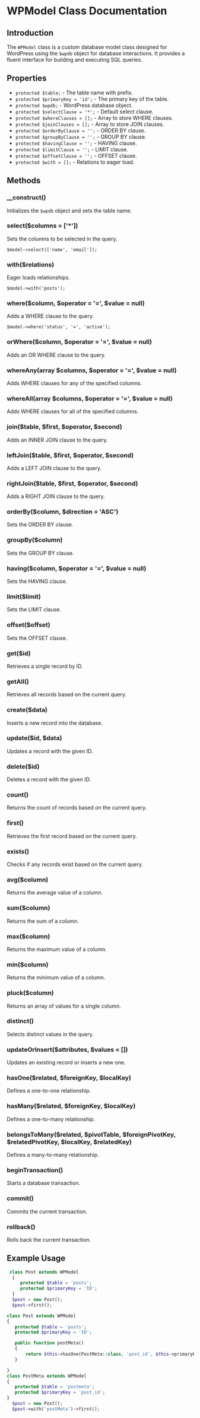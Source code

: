 WPModel Class Documentation
===========================

Introduction
------------

The `WPModel` class is a custom database model class designed for WordPress using the `$wpdb` object for database interactions. It provides a fluent interface for building and executing SQL queries.

Properties
----------

*   `protected $table;` - The table name with prefix.
*   `protected $primaryKey = 'id';` - The primary key of the table.
*   `protected $wpdb;` - WordPress database object.
*   `protected $selectClause = '*';` - Default select clause.
*   `protected $whereClauses = [];` - Array to store WHERE clauses.
*   `protected $joinClauses = [];` - Array to store JOIN clauses.
*   `protected $orderByClause = '';` - ORDER BY clause.
*   `protected $groupByClause = '';` - GROUP BY clause.
*   `protected $havingClause = '';` - HAVING clause.
*   `protected $limitClause = '';` - LIMIT clause.
*   `protected $offsetClause = '';` - OFFSET clause.
*   `protected $with = [];` - Relations to eager load.

Methods
-------

### \_\_construct()

Initializes the `$wpdb` object and sets the table name.

### select($columns = \['\*'\])

Sets the columns to be selected in the query.

    $model->select(['name', 'email']);

### with($relations)

Eager loads relationships.

    $model->with('posts');

### where($column, $operator = '=', $value = null)

Adds a WHERE clause to the query.

    $model->where('status', '=', 'active');

### orWhere($column, $operator = '=', $value = null)

Adds an OR WHERE clause to the query.

### whereAny(array $columns, $operator = '=', $value = null)

Adds WHERE clauses for any of the specified columns.

### whereAll(array $columns, $operator = '=', $value = null)

Adds WHERE clauses for all of the specified columns.

### join($table, $first, $operator, $second)

Adds an INNER JOIN clause to the query.

### leftJoin($table, $first, $operator, $second)

Adds a LEFT JOIN clause to the query.

### rightJoin($table, $first, $operator, $second)

Adds a RIGHT JOIN clause to the query.

### orderBy($column, $direction = 'ASC')

Sets the ORDER BY clause.

### groupBy($column)

Sets the GROUP BY clause.

### having($column, $operator = '=', $value = null)

Sets the HAVING clause.

### limit($limit)

Sets the LIMIT clause.

### offset($offset)

Sets the OFFSET clause.

### get($id)

Retrieves a single record by ID.

### getAll()

Retrieves all records based on the current query.

### create($data)

Inserts a new record into the database.

### update($id, $data)

Updates a record with the given ID.

### delete($id)

Deletes a record with the given ID.

### count()

Returns the count of records based on the current query.

### first()

Retrieves the first record based on the current query.

### exists()

Checks if any records exist based on the current query.

### avg($column)

Returns the average value of a column.

### sum($column)

Returns the sum of a column.

### max($column)

Returns the maximum value of a column.

### min($column)

Returns the minimum value of a column.

### pluck($column)

Returns an array of values for a single column.

### distinct()

Selects distinct values in the query.

### updateOrInsert($attributes, $values = \[\])

Updates an existing record or inserts a new one.

### hasOne($related, $foreignKey, $localKey)

Defines a one-to-one relationship.

### hasMany($related, $foreignKey, $localKey)

Defines a one-to-many relationship.

### belongsToMany($related, $pivotTable, $foreignPivotKey, $relatedPivotKey, $localKey, $relatedKey)

Defines a many-to-many relationship.

### beginTransaction()

Starts a database transaction.

### commit()

Commits the current transaction.

### rollback()

Rolls back the current transaction.

Example Usage
-------------

    
 ```php
  class Post extends WPModel
   {
      protected $table = 'posts';
      protected $primaryKey = 'ID';
   }
   $post = new Post();
   $post->first();
 ```


 ```php
class Post extends WPModel
{
    protected $table = 'posts';
    protected $primaryKey = 'ID';

    public function postMeta()
    {
        return $this->hasOne(PostMeta::class, 'post_id', $this->primaryKey);
    }

}
class PostMeta extends WPModel
{
    protected $table = 'postmeta';
    protected $primaryKey = 'post_id';
}
   $post = new Post();
   $post->with('postMeta')->first();


 ```
